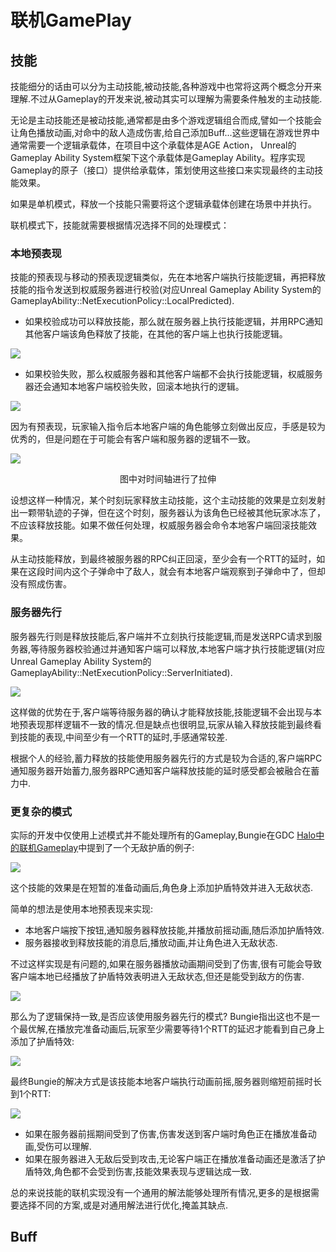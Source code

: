 # 联机GamePlay

## 技能

技能细分的话由可以分为主动技能,被动技能,各种游戏中也常将这两个概念分开来理解.不过从Gameplay的开发来说,被动其实可以理解为需要条件触发的主动技能.

无论是主动技能还是被动技能,通常都是由多个游戏逻辑组合而成,譬如一个技能会让角色播放动画,对命中的敌人造成伤害,给自己添加Buff...这些逻辑在游戏世界中通常需要一个逻辑承载体，在项目中这个承载体是AGE Action， Unreal的Gameplay Ability System框架下这个承载体是Gameplay Ability。程序实现Gameplay的原子（接口）提供给承载体，策划使用这些接口来实现最终的主动技能效果。

如果是单机模式，释放一个技能只需要将这个逻辑承载体创建在场景中并执行。

联机模式下，技能就需要根据情况选择不同的处理模式：

### 本地预表现

技能的预表现与移动的预表现逻辑类似，先在本地客户端执行技能逻辑，再把释放技能的指令发送到权威服务器进行校验(对应Unreal Gameplay Ability System的GameplayAbility::NetExecutionPolicy::LocalPredicted).


- 如果校验成功可以释放技能，那么就在服务器上执行技能逻辑，并用RPC通知其他客户端该角色释放了技能，在其他的客户端上也执行技能逻辑。

![](OnlineGameplay/Presimulate.png)  

- 如果校验失败，那么权威服务器和其他客户端都不会执行技能逻辑，权威服务器还会通知本地客户端校验失败，回滚本地执行的逻辑。

![](OnlineGameplay/SimulateFailRollBack.png)

因为有预表现，玩家输入指令后本地客户端的角色能够立刻做出反应，手感是较为优秀的，但是问题在于可能会有客户端和服务器的逻辑不一致。

![](OnlineGameplay/SimulateConflict.png)
<center>图中对时间轴进行了拉伸</center>

设想这样一种情况，某个时刻玩家释放主动技能，这个主动技能的效果是立刻发射出一颗带轨迹的子弹，但在这个时刻，服务器认为该角色已经被其他玩家冰冻了，不应该释放技能。如果不做任何处理，权威服务器会命令本地客户端回滚技能效果。

从主动技能释放，到最终被服务器的RPC纠正回滚，至少会有一个RTT的延时，如果在这段时间内这个子弹命中了敌人，就会有本地客户端观察到子弹命中了，但却没有照成伤害。

### 服务器先行

服务器先行则是释放技能后,客户端并不立刻执行技能逻辑,而是发送RPC请求到服务器,等待服务器校验通过并通知客户端可以释放,本地客户端才执行技能逻辑(对应Unreal Gameplay Ability System的GameplayAbility::NetExecutionPolicy::ServerInitiated).

![](OnlineGameplay/ServerInitiated.png)

这样做的优势在于,客户端等待服务器的确认才能释放技能,技能逻辑不会出现与本地预表现那样逻辑不一致的情况.但是缺点也很明显,玩家从输入释放技能到最终看到技能的表现,中间至少有一个RTT的延时,手感通常较差.

根据个人的经验,蓄力释放的技能使用服务器先行的方式是较为合适的,客户端RPC通知服务器开始蓄力,服务器RPC通知客户端释放技能的延时感受都会被融合在蓄力中.

### 更复杂的模式

实际的开发中仅使用上述模式并不能处理所有的Gameplay,Bungie在GDC [Halo中的联机Gameplay](https://www.youtube.com/watch?v=h47zZrqjgLc)中提到了一个无敌护盾的例子:

![](OnlineGameplay/ArmorLock.png)

这个技能的效果是在短暂的准备动画后,角色身上添加护盾特效并进入无敌状态.

简单的想法是使用本地预表现来实现:

- 本地客户端按下按钮,通知服务器释放技能,并播放前摇动画,随后添加护盾特效.
- 服务器接收到释放技能的消息后,播放动画,并让角色进入无敌状态.

不过这样实现是有问题的,如果在服务器播放动画期间受到了伤害,很有可能会导致客户端本地已经播放了护盾特效表明进入无敌状态,但还是能受到敌方的伤害.

![](OnlineGameplay/Halo_PreSimulate.png)


那么为了逻辑保持一致,是否应该使用服务器先行的模式? Bungie指出这也不是一个最优解,在播放完准备动画后,玩家至少需要等待1个RTT的延迟才能看到自己身上添加了护盾特效:

![](OnlineGameplay/Halo_ServerInitiated.png)

最终Bungie的解决方式是该技能本地客户端执行动画前摇,服务器则缩短前摇时长到1个RTT:

![](OnlineGameplay/Halo_FinalSolution.png)

- 如果在服务器前摇期间受到了伤害,伤害发送到客户端时角色正在播放准备动画,受伤可以理解.
- 如果在服务器进入无敌后受到攻击,无论客户端正在播放准备动画还是激活了护盾特效,角色都不会受到伤害,技能效果表现与逻辑达成一致.

总的来说技能的联机实现没有一个通用的解法能够处理所有情况,更多的是根据需要选择不同的方案,或是对通用解法进行优化,掩盖其缺点.

## Buff

